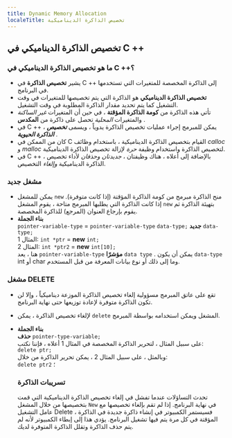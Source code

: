 ```yaml
---
title: Dynamic Memory Allocation
localeTitle: تخصيص الذاكرة الديناميكية
---
```

## تخصيص الذاكرة الديناميكي في C ++

### ما هو تخصيص الذاكرة الديناميكي في C ++؟

*   يشير **تخصيص الذاكرة** في C ++ إلى الذاكرة المخصصة للمتغيرات التي تستخدمها في البرنامج.
*   **تخصيص الذاكرة الديناميكي** هو الذاكرة التي يتم تخصيصها للمتغيرات في وقت التشغيل كما يتم تحديد مقدار الذاكرة المطلوبة في وقت التشغيل.
*   تأتي هذه الذاكرة من **كومة الذاكرة المؤقتة** ، في حين أن المتغيرات _غير الساكنة_ والمتغيرات _المحلية_ تحصل على ذاكرة من **المكدس** .
*   في C ++ ، يمكن للمبرمج إجراء عمليات تخصيص الذاكرة يدوياً ، ويسمى **_تخصيص الذاكرة الحيوية_** .
*   كان من الممكن في C القيام بتخصيص الذاكرة الديناميكية ، باستخدام وظائف _calloc_ و _malloc_ لتخصيص الذاكرة واستخدام وظيفة _حرة_ لإزالة تخصيص الذاكرة الديناميكية.
*   في C ++ ، بالإضافة إلى أعلاه ، هناك وظيفتان ، _جديدتان_ _وحذفان_ لأداء تخصيص الذاكرة الديناميكية _وإلغاء_ التخصيص.

### مشغل جديد

*   يمكن للمشغل `new` منح الذاكرة مبرمج من كومة الذاكرة المؤقتة (إذا كانت متوفرة). إذا كانت الذاكرة التي يطلبها المبرمج متاحة ، يقوم المشغل `new` بتهيئة الذاكرة ثم يقوم بإرجاع العنوان (المرجع) للذاكرة المخصصة.
*   **بناء الجملة**  
    `pointer-variable-type` = `pointer-variable-type` `data-type;` **جديد** `data-type;`  
    المثال 1: `int *ptr` = **new** `int;`  
    المثال 2: `int *ptr2` = **new** `int[10];`  
    هنا ، يعد `pointer-variable-type` **مؤشرًا** `data type` . يمكن أن يكون `data-type` int أو char وما إلى ذلك أو نوع بيانات المعرفة من قبل المستخدم.

### مشغل DELETE

*   تقع على عاتق المبرمج مسؤولية إلغاء تخصيص الذاكرة الموزعة ديناميكياً ، وإلا لن تكون الذاكرة متوفرة لإعادة توزيعها حتى نهاية البرنامج.
    
*   لإلغاء تخصيص الذاكرة ، يمكن `delete` المشغل ويمكن استخدامه بواسطة المبرمج.
    
*   **بناء الجملة**  
    **حذف** `pointer-type-variable;`  
    على سبيل المثال ، لتحرير الذاكرة المخصصة في المثال 1 أعلاه ، فإننا نكتب:  
    `delete ptr;`  
    وبالمثل ، على سبيل المثال 2 ، يمكن تحرير الذاكرة من خلال:  
    `delete ptr2` ؛
    
    ### تسريبات الذاكرة
    
    تحدث التساؤلات عندما تفشل في إلغاء تخصيص الذاكرة الديناميكية التي قمت بتخصيصها من خلال المشغل `New` في نهاية البرنامج. إذا لم تقم بإلغاء تخصيصها مع عامل التشغيل Delete ، فسيستمر الكمبيوتر في إنشاء ذاكرة جديدة في الذاكرة المؤقتة في كل مرة يتم فيها تشغيل البرنامج. يؤدي هذا إلى إبطاء الكمبيوتر لأنه لم يتم حذف الذاكرة وتقلل الذاكرة المتوفرة لديك.
